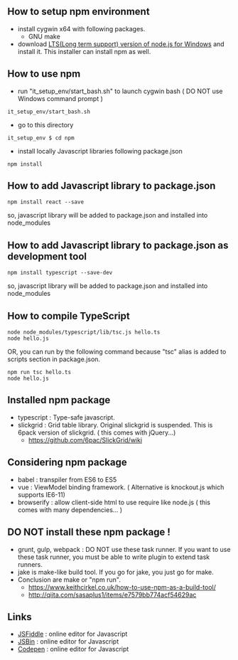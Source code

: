 How to setup npm environment
----------------------------

+ install cygwin x64 with following packages.
  + GNU make
+ download [LTS(Long term support) version of node.js for Windows](https://nodejs.org/en/download/) and install it. This installer can install npm as well.

How to use npm
--------------

+ run "it_setup_env/start_bash.sh" to launch cygwin bash ( DO NOT use Windows command prompt )
```
it_setup_env/start_bash.sh
```
+ go to this directory
```
it_setup_env $ cd npm
```
+ install locally Javascript libraries following package.json
```
npm install
```

How to add Javascript library to package.json
----------------------------------------------
```
npm install react --save
```
so, javascript library will be added to package.json and installed into node_modules


How to add Javascript library to package.json as development tool
-----------------------------------------------------------------
```
npm install typescript --save-dev
```
so, javascript library will be added to package.json and installed into node_modules

How to compile TypeScript
-------------------------
```
node node_modules/typescript/lib/tsc.js hello.ts
node hello.js
```
OR, you can run by the following command because "tsc" alias is added to scripts section in package.json.
```
npm run tsc hello.ts
node hello.js
```

Installed npm package
---------------------

+ typescript : Type-safe javascript.
+ slickgrid : Grid table library. Original slickgrid is suspended. This is 6pack version of slickgrid. ( this comes with jQuery...)
  + https://github.com/6pac/SlickGrid/wiki

Considering npm package
-----------------------

+ babel : transpiler from ES6 to ES5
+ vue : ViewModel binding framework. ( Alternative is knockout.js which supports IE6-11)
+ browserify : allow client-side html to use require like node.js ( this comes with many dependencies... )

DO NOT install these npm package !
----------------------------------
+ grunt, gulp, webpack : DO NOT use these task runner. If you want to use these task runner, you must be able to write plugin to extend task runners.
+ jake is make-like build tool. If you go for jake, you just go for make.
+ Conclusion are make or "npm run".
  + https://www.keithcirkel.co.uk/how-to-use-npm-as-a-build-tool/
  + http://qiita.com/sasaplus1/items/e7579bb774acf54629ac

Links
-----
+ [JSFiddle](https://jsfiddle.net/fh5whLfd/) : online editor for Javascript
+ [JSBin](http://jsbin.com/rokimopuse/edit?html,js,console,output) : online editor for Javascript
+ [Codepen](http://codepen.io/anon/pen/dOGgeO) : online editor for Javascript

